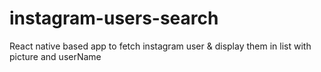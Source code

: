 # instagram-users-search
 React native based app to fetch instagram user & display them in list with picture and userName
